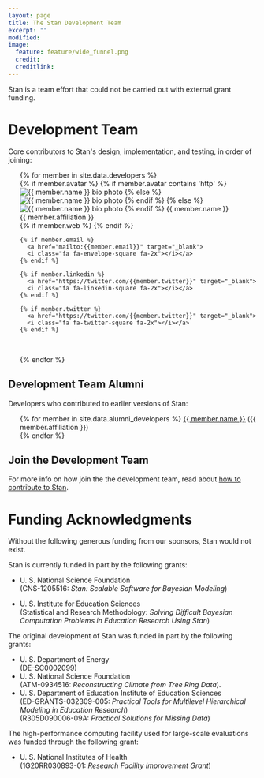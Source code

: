 ```yaml
---
layout: page
title: The Stan Development Team
excerpt: ""
modified:
image:
  feature: feature/wide_funnel.png
  credit:
  creditlink:
---
```


Stan is a team effort that could not be carried out with external
  grant funding.

Development Team
================

Core contributors to Stan's design, implementation, and testing,
in order of joining:

<ul>
{% for member in site.data.developers %}

  <div style="clear:both">
  {% if member.avatar %}
    {% if member.avatar contains 'http' %}
      <img src="{{ member.avatar }}"
           class="dev-bio-photo"
           alt="{{ member.name }} bio photo"></img>
    {% else %}
      <img src="{{ site.url }}/images/bio/{{ member.avatar }}"
           class="dev-bio-photo"
           alt="{{ member.name }} bio photo">
    {% endif %}
  {% else %}
    <img src="{{ site.url }}/images/bio/bio-photo.jpg"
         class="dev-bio-photo"
         alt="{{ member.name }} bio photo">
  {% endif %}
  {{ member.name }}<br>
  {{ member.affiliation }}<br>

  <div class="social-icons">
    {% if member.web %}
	    <a href="{{member.web}}" target="_blank">
      <i class="fa fa-home fa-2x"></i></a>
    {% endif %}

    {% if member.email %}
      <a href="mailto:{{member.email}}" target="_blank">
      <i class="fa fa-envelope-square fa-2x"></i></a>
    {% endif %}

    {% if member.linkedin %}
      <a href="https://twitter.com/{{member.twitter}}" target="_blank">
      <i class="fa fa-linkedin-square fa-2x"></i></a>
    {% endif %}

    {% if member.twitter %}
      <a href="https://twitter.com/{{member.twitter}}" target="_blank">
      <i class="fa fa-twitter-square fa-2x"></i></a>
    {% endif %}
  </div>

  </div><br>

{% endfor %}
</ul>

Development Team Alumni
-----------------------

Developers who contributed to earlier versions of Stan:

<ul>
{% for member in site.data.alumni_developers %}
  <a href="{{ member.web }}">{{ member.name }}</a>
  ({{ member.affiliation }})
  <br>
{% endfor %}
</ul>

Join the Development Team
-------------------------

For more info on how join the the development team, read about
[how to contribute to Stan](/contribute/).

Funding Acknowledgments
=======================

Without the following generous funding from our sponsors,
Stan would not exist.

Stan is currently funded in part by the following grants:</p>

* U. S. National Science Foundation
  <br /><span class="note">(CNS-1205516: <i>Stan: Scalable Software for Bayesian Modeling</i>)</span>

* U. S. Institute for Education Sciences
  <br /><span class="note">(Statistical and Research Methodology: <i>Solving Difficult Bayesian Computation Problems in Education Research Using Stan</i>)</span>


The original development of Stan was funded in part by
the following grants:

* U. S. Department of Energy <br /><span class="note">(DE-SC0002099)</span>
* U. S. National Science Foundation
  <br /><span class="note">(ATM-0934516: <i>Reconstructing Climate from Tree Ring Data</i>).</span>
* U. S. Department of Education Institute of Education Sciences
  <br />
  <span class="note">(ED-GRANTS-032309-005:
  <i>Practical Tools for Multilevel Hierarchical Modeling in Education
  Research</i>)</span>
  <br />
  <span class="note">(R305D090006-09A:
  <i>Practical Solutions for Missing Data</i>)</span>

The high-performance computing facility used for large-scale
evaluations was funded through the following grant:

* U. S. National Institutes of Health
  <br />
  <span class="note">(1G20RR030893-01:
  <i>Research Facility Improvement Grant</i>)</span>
